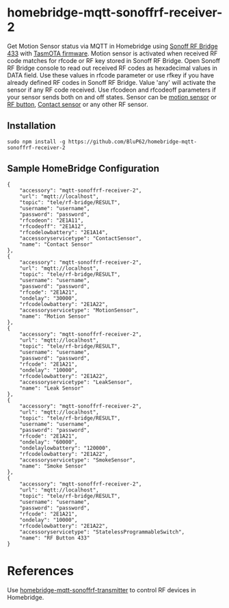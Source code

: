 # homebridge-mqtt-sonoffrf-receiver-2

Get Motion Sensor status via MQTT in Homebridge using [Sonoff RF Bridge 433](https://www.itead.cc/sonoff-rf-bridge-433.html) with [TasmOTA firmware](https://github.com/arendst/Sonoff-Tasmota/wiki).
Motion sensor is activated when received RF code matches for rfcode or RF key stored in Sonoff RF Bridge. Open Sonoff RF Bridge console to read out received RF codes as hexadecimal values in DATA field. Use these values in rfcode parameter or use rfkey if you have already defined RF codes in Sonoff RF Bridge. Value 'any' will activate the sensor if any RF code received. Use rfcodeon and rfcodeoff parameters if your sensor sends both on and off states.
Sensor can be [motion sensor](https://www.itead.cc/sonoff-rf-bridge-433.html) or [RF button](https://www.aliexpress.com/item/86-Wall-Panel-Wireless-Remote-Transmitter-1-2-3-Channel-Sticky-RF-TX-Smart-For-Home/32793117889.html?spm=a2g0s.9042311.0.0.nUq3pZ), [Contact sensor]( https://www.aliexpress.com/item/4000127476693.html?gps-id=pcDetail404&scm=1007.16891.96945.0&scm_id=1007.16891.96945.0&scm-url=1007.16891.96945.0&pvid=f3503857-0500-4c3b-bf09-8d957ea48bae&_t=gps-id:pcDetail404,scm-url:1007.16891.96945.0,pvid:f3503857-0500-4c3b-bf09-8d957ea48bae,tpp_buckets:668%230%23131923%235_668%23888%233325%232_668%232846%238110%231995_668%232717%237564%23616__668%233374%2315176%23759) or any other RF sensor.

Installation
--------------------
    sudo npm install -g https://github.com/BluP62/homebridge-mqtt-sonoffrf-receiver-2


Sample HomeBridge Configuration
--------------------
    {
        "accessory": "mqtt-sonoffrf-receiver-2",
        "url": "mqtt://localhost",
        "topic": "tele/rf-bridge/RESULT",
        "username": "username",
        "password": "password",
        "rfcodeon": "2E1A11",
        "rfcodeoff": "2E1A12",
        "rfcodelowbattery": "2E1A14",
        "accessoryservicetype": "ContactSensor",
        "name": "Contact Sensor"
    },
    {
        "accessory": "mqtt-sonoffrf-receiver-2",
        "url": "mqtt://localhost",
        "topic": "tele/rf-bridge/RESULT",
        "username": "username",
        "password": "password",
        "rfcode": "2E1A21",
        "ondelay": "30000",
        "rfcodelowbattery": "2E1A22",
        "accessoryservicetype": "MotionSensor",
        "name": "Motion Sensor"
    },
    {
        "accessory": "mqtt-sonoffrf-receiver-2",
        "url": "mqtt://localhost",
        "topic": "tele/rf-bridge/RESULT",
        "username": "username",
        "password": "password",
        "rfcode": "2E1A21",
        "ondelay": "10000",
        "rfcodelowbattery": "2E1A22",
        "accessoryservicetype": "LeakSensor",
        "name": "Leak Sensor"
    },
    {
        "accessory": "mqtt-sonoffrf-receiver-2",
        "url": "mqtt://localhost",
        "topic": "tele/rf-bridge/RESULT",
        "username": "username",
        "password": "password",
        "rfcode": "2E1A21",
        "ondelay": "60000",
        "ondelaylowbattery": "120000",
        "rfcodelowbattery": "2E1A22",
        "accessoryservicetype": "SmokeSensor",
        "name": "Smoke Sensor"
    },
    {
        "accessory": "mqtt-sonoffrf-receiver-2",
        "url": "mqtt://localhost",
        "topic": "tele/rf-bridge/RESULT",
        "username": "username",
        "password": "password",
        "rfcode": "2E1A21",
        "ondelay": "10000",
        "rfcodelowbattery": "2E1A22",
        "accessoryservicetype": "StatelessProgrammableSwitch",
        "name": "RF Button 433"
    }

# References
Use [homebridge-mqtt-sonoffrf-transmitter](https://github.com/miskui/homebridge-mqtt-sonoffrf-transmitter) to control RF devices in Homebridge.
